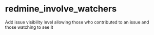 redmine_involve_watchers
========================

Add issue visibility level allowing those who contributed to an issue and those watching to see it
